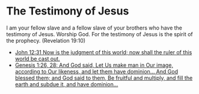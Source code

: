# The Testimony of Jesus

I am your fellow slave and a fellow slave of your brothers who have the testimony of Jesus.
Worship God.
For the testimony of Jesus is the spirit of the prophecy.
(Revelation 19:10)

* [John 12:31 Now is the judgment of this world; now shall the ruler of this world be cast out.](20180731-now-is-the-judgment-of-this-world.html)
* [Genesis 1:26, 28: And God said, Let Us make man in Our image, according to Our likeness, and let them have dominion... And God blessed them; and God said to them, Be fruitful and multiply, and fill the earth and subdue it, and have dominion...](20180716-fill-the-earth-and-subdue-it.html)
